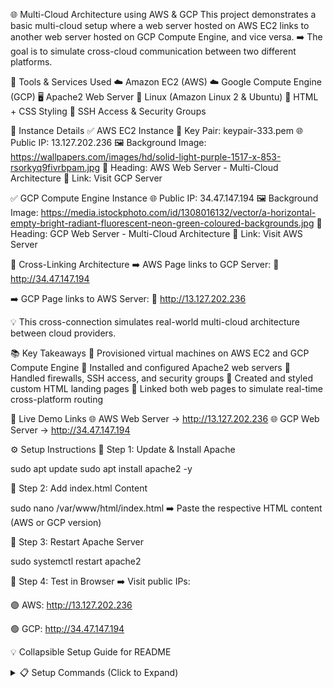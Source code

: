 🌐 Multi-Cloud Architecture using AWS & GCP
This project demonstrates a basic multi-cloud setup where a web server hosted on AWS EC2 links to another web server hosted on GCP Compute Engine, and vice versa.
➡️ The goal is to simulate cross-cloud communication between two different platforms.

🔧 Tools & Services Used
☁️ Amazon EC2 (AWS)
☁️ Google Compute Engine (GCP)
🖥️ Apache2 Web Server
🐧 Linux (Amazon Linux 2 & Ubuntu)
📝 HTML + CSS Styling
🔐 SSH Access & Security Groups

🚀 Instance Details
✅ AWS EC2 Instance
🔑 Key Pair: keypair-333.pem
🌐 Public IP: 13.127.202.236
🖼️ Background Image:
https://wallpapers.com/images/hd/solid-light-purple-1517-x-853-rsorkyq9fivrbpam.jpg
📝 Heading: AWS Web Server - Multi-Cloud Architecture
🔗 Link: Visit GCP Server

✅ GCP Compute Engine Instance
🌐 Public IP: 34.47.147.194
🖼️ Background Image:
https://media.istockphoto.com/id/1308016132/vector/a-horizontal-empty-bright-radiant-fluorescent-neon-green-coloured-backgrounds.jpg
📝 Heading: GCP Web Server - Multi-Cloud Architecture
🔗 Link: Visit AWS Server

🔁 Cross-Linking Architecture
➡️ AWS Page links to GCP Server:
🔗 http://34.47.147.194

➡️ GCP Page links to AWS Server:
🔗 http://13.127.202.236

💡 This cross-connection simulates real-world multi-cloud architecture between cloud providers.

📚 Key Takeaways
🔹 Provisioned virtual machines on AWS EC2 and GCP Compute Engine
🔹 Installed and configured Apache2 web servers
🔹 Handled firewalls, SSH access, and security groups
🔹 Created and styled custom HTML landing pages
🔹 Linked both web pages to simulate real-time cross-platform routing

🔗 Live Demo Links
🌐 AWS Web Server → http://13.127.202.236
🌐 GCP Web Server → http://34.47.147.194

⚙️ Setup Instructions
🔸 Step 1: Update & Install Apache

sudo apt update
sudo apt install apache2 -y

🔸 Step 2: Add index.html Content

sudo nano /var/www/html/index.html
➡️ Paste the respective HTML content (AWS or GCP version)

🔸 Step 3: Restart Apache Server

sudo systemctl restart apache2

🔸 Step 4: Test in Browser
➡️ Visit public IPs:

🟣 AWS: http://13.127.202.236

🟢 GCP: http://34.47.147.194

💡 Collapsible Setup Guide for README
<details> <summary>📋 Setup Commands (Click to Expand)</summary>

sudo apt update  
sudo apt install apache2 -y  
sudo nano /var/www/html/index.html  
sudo systemctl restart apache2  
</details>
